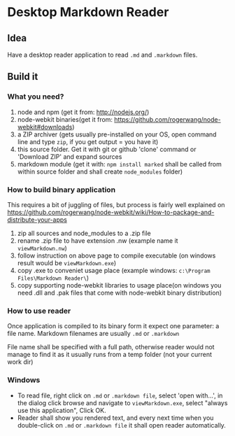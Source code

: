 Desktop Markdown Reader
=====================

## Idea

Have a desktop reader application to read `.md` and `.markdown` files.

## Build it

### What you need?

1. node and npm (get it from: http://nodejs.org/)
1. node-webkit binaries(get it from: https://github.com/rogerwang/node-webkit#downloads)
1. a ZIP archiver (gets usually pre-installed on your OS, open command line and type `zip`, if you get output = you have it)
1. this source folder. Get it with git or github 'clone' command or 'Download ZIP' and expand sources 
1. markdown module (get it with: `npm install marked` shall be called from within source folder and shall create `node_modules` folder) 

### How to build binary application

This requires a bit of juggling of files, but process is fairly well explained on https://github.com/rogerwang/node-webkit/wiki/How-to-package-and-distribute-your-apps 

1. zip all sources and node_modules to a .zip file
2. rename .zip file to have extension .nw (example name it `viewMarkdown.nw`)
3. follow instruction on above page to compile executable (on windows result would be `viewMarkdown.exe`)
4. copy .exe to conveniet usage place (example windows: `c:\Program Files\Markdown Reader\`)
4. copy supporting node-webkit libraries to usage place(on windows you need .dll and .pak files that come with node-webkit binary distribution)

### How to use reader

Once application is compiled to its binary form it expect one parameter: a file name. Markdown filenames are usually `.md` or `.markdown`

File name shall be specified with a full path, otherwise reader would not manage to find it as it usually runs from a temp folder (not your current work dir)

### Windows

- To read file, right click on `.md` or `.markdown file`, select 'open with...', in the dialog click browse and navigate to `viewMarkdown.exe`, select "always use this application", Click OK.
- Reader shall show you rendered text, and every next time when you double-click on `.md` or `.markdown file` it shall open reader automatically.

